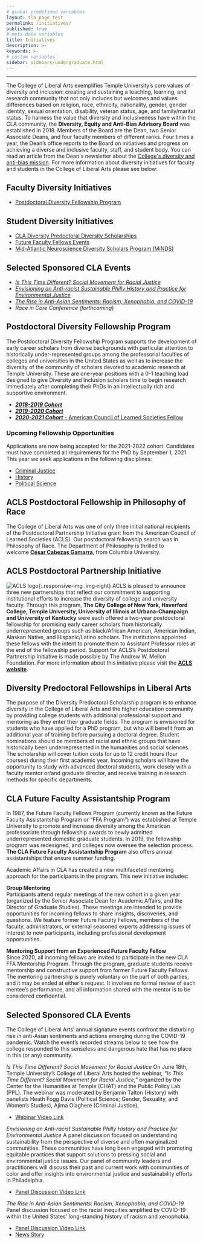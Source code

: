 ```yaml
---
# global predefined variables
layout: tla_page_test
permalink: /initiatives/
published: true
# meta-data variables
title: Initiatives
description: >-
keywords: >-
# custom variables
sidebar: sidebars/undergraduate.html
---
```

___

The College of Liberal Arts exemplifies Temple University’s core values of diversity and inclusion: creating and sustaining a teaching, learning, and research community that not only includes but welcomes and values differences based on religion, race, ethnicity, nationality, gender, gender identity, sexual orientation, disability, veteran status, age, and family/marital status. To harness the value that diversity and inclusiveness have within the CLA community, the **Diversity, Equity and Anti-Bias Advisory Board** was established in 2018. Members of the Board are the Dean, two Senior Associate Deans, and four faculty members of different ranks. Four times a year, the Dean’s office reports to the Board on initiatives and progress on achieving a diverse and inclusive faculty, staff, and student body. You can read an article from the Dean's newsletter about the [College's diversity and anti-bias mission](https://liberalarts.temple.edu/news/cla-promotes-diversity-and-anti-bias). For more information about diversity initiatives for faculty and students in the College of Liberal Arts please see below:

## Faculty Diversity Initiatives
- [Postdoctoral Diversity Fellowship Program](#postdoctoral-diversity-fellowship-program)

## Student Diversity Initiatives
- [CLA Diversity Predoctoral Diversity Scholarships](#diversity-predoctoral-fellowshipsin-liberal-arts)
- [Future Faculty Fellows Events](#cla-future-faculty-assistantship-program)
- [Mid-Atlantic Neuroscience Diversity Scholars Program (MiNDS)](https://sites.temple.edu/minds/)

## Selected Sponsored CLA Events
- [_Is This Time Different? Social Movement for Racial Justice_](#selected-sponsored-cla-events)
- [_Envisioning an Anti-racist Sustainable Philly History and Practice for Environmental Justice_](#selected-sponsored-cla-events)
- [_The Rise in Anti-Asian Sentiments: Racism, Xenophobia, and COVID-19_](#selected-sponsored-cla-events)
- _Race in Core Conference (forthcoming)_

## Postdoctoral Diversity Fellowship Program
The Postdoctoral Diversity Fellowship Program supports the development of early career scholars from diverse backgrounds with particular attention to historically under-represented groups among the professorial faculties of colleges and universities in the United States as well as to increase the diversity of the community of scholars devoted to academic research at Temple University. These are one-year positions with a 0-1 teaching load designed to give Diversity and Inclusion scholars time to begin research immediately after completing their PhDs in an intellectually rich and supportive environment. 

- [**_2018-2019 Cohort_**](https://www.cla.temple.edu/liberal-arts-research/diversity-inclusion-postdoc-fellows/)
- [**_2019-2020 Cohort_**](https://www.cla.temple.edu/liberal-arts-research/diversity-inclusion-postdoc-fellows#2019-2020-academic-year-diversity-and-inclusion-postdoctoral-fellow)
- [**_2020-2021 Cohort_** - American Council of Learned Societies Fellow](#acls-postdoctoral-fellowship-in-philosophy-of-race)

### Upcoming Fellowship Opportunities
Applications are now being accepted for the 2021-2022 cohort. Candidates must have completed all requirements for the PhD by September 1, 2021. This year we seek applications in the following disciplines:

- [Criminal Justice](https://apply.interfolio.com/83760)
- [History](https://apply.interfolio.com/84132)
- [Political Science](https://apply.interfolio.com/84171)

## ACLS Postdoctoral Fellowship in Philosophy of Race
The College of Liberal Arts was one of only three initial national recipients of the Postdoctoral Partnership Initiative grant from the American Council of Learned Societies (ACLS). Our postdoctoral fellowship search was in Philosophy of Race. The Department of Philosophy is thrilled to welcome **[César Cabezas Gamarra](https://liberalarts.temple.edu/academics/faculty/cabezas-c-sar)**, from Columbia University. 

## ACLS Postdoctoral Partnership Initiative
![ACLS logo]({{site.baseurl}}/media/resizedfullaclslogo.png){:.responsive-img .img-right}
ACLS is pleased to announce three new partnerships that reflect our commitment to supporting institutional efforts to increase the diversity of college and university faculty. Through this program, **The City College of New York, Haverford College, Temple University, University of Illinois at Urbana-Champaign and University of Kentucky** were each offered a two-year postdoctoral fellowship for promising early career scholars from historically underrepresented groups such as black/African American, American Indian, Alaskan Native, and Hispanic/Latino scholars. The institutions appointed these fellows with the intent to promote them to Assistant Professor roles at the end of the fellowship period. Support for ACLS’s Postdoctoral Partnership Initiative is made possible by The Andrew W. Mellon Foundation.  For more information about this initiative please visit the [**ACLS website**](https://www.acls.org/programs/ppi/).

## Diversity Predoctoral Fellowships in Liberal Arts 
The purpose of the Diversity Predoctoral Scholarship program is to enhance diversity in the College of Liberal Arts and the higher education community by providing college students with additional professional support and mentoring as they enter their graduate fields. The program is envisioned for students who have applied for a PhD program, but who will benefit from an additional year of training before pursuing a doctoral degree. Student nominations should be members of racial and ethnic groups that have historically been underrepresented in the humanities and social sciences. The scholarship will cover tuition costs for up to 12 credit hours (four courses) during their first academic year. Incoming scholars will have the opportunity to study with advanced doctoral students, work closely with a faculty mentor or/and graduate director, and receive training in research methods for specific departments. 

## CLA Future Faculty Assistantship Program
In 1987, the Future Faculty Fellows Program (currently known as the Future Faculty Assistantship Program or “FFA Program”) was established at Temple University to promote and increase diversity among the American professoriate through fellowship awards to newly admitted underrepresented domestic graduate students. In 2019, the fellowship program was redesigned, and colleges now oversee the selection process. **The CLA Future Faculty Assistantship Program** also offers annual assistantships that ensure summer funding.

Academic Affairs in CLA has created a new multifaceted mentoring approach for the participants in the program. This new initiative includes:

**Group Mentoring**<br>
Participants attend regular meetings of the new cohort in a given year (organized by the Senior Associate Dean for Academic Affairs, and the Director of Graduate Studies). These meetings are intended to provide opportunities for incoming fellows to share insights, discoveries, and questions. We feature former Future Faculty Fellows, members of the faculty, administrators, or external seasoned experts addressing issues of interest to new participants, including professional development opportunities.

**Mentoring Support from an Experienced Future Faculty Fellow**<br>
Since 2020, all incoming fellows are invited to participate in the new CLA FFA Mentorship Program. Through the program, graduate students receive mentorship and constructive support from former Future Faculty Fellows. The mentoring partnership is purely voluntary on the part of both parties, and it may be ended at either's request. It involves no formal review of each mentee’s performance, and all information shared with the mentor is to be considered confidential.

## Selected Sponsored CLA Events
The College of Liberal Arts’ annual signature events confront the disturbing rise in anti-Asian sentiments and actions emerging during the COVID-19 pandemic. Watch the event’s recorded streams below to see how the college responded to this senseless and dangerous hate that has no place in this (or any) community. 

_Is This Time Different? Social Movement for Racial Justice_ 
On June 18th, Temple University’s College of Liberal Arts hosted the webinar, _“Is This Time Different? Social Movement for Racial Justice,”_ organized by the Center for the Humanities at Temple (CHAT) and the Public Policy Lab (PPL). The webinar was moderated by Benjamin Talton (History) with panelists Heath Fogg Davis (Political Science; Gender, Sexuality, and Women’s Studies), Ajima Olaghere (Criminal Justice), 
- [Webinar Video Link](https://www.youtube.com/watch?v=SbTVfjxrd98&feature=emb_logo) 
 
_Envisioning an Anti-racist Sustainable Philly History and Practice for Environmental Justice_ 
A panel discussion focused on understanding sustainability from the perspective of diverse and often marginalized communities. These communities have long been engaged with promoting equitable practices that support solutions to pressing social and environmental justice issues. Our panel of community leaders and practitioners will discuss their past and current work with communities of color and offer insights into environmental justice and sustainability efforts in Philadelphia.  
- [Panel Discussion Video Link](https://www.youtube.com/watch?v=08Delto-hww&t=190s) 
 
_The Rise in Anti-Asian Sentiments: Racism, Xenophobia, and COVID-19_ 
Panel discussion focused on the racial inequities amplified by COVID-19 within the United States' long-standing history of racism and xenophobia.  
- [Panel Discussion Video Link](https://www.youtube.com/watch?v=sojbIDXXtyU&t=4s) 
- [News Story](https://liberalarts.temple.edu/news/join-cla-s-weeklong-discussions-racism-xenophobia)  

